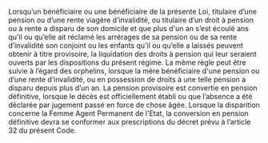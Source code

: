 Lorsqu’un bénéficiaire ou une bénéficiaire de la présente Loi, titulaire d’une pension ou d’une rente viagère d’invalidité, ou titulaire d’un droit à pension ou à rente a disparu de son domicile et que plus d'un an s’est écoulé ans qu’il ou qu’elle ait réclamé les arrérages de sa pension ou de sa rente d’invalidité son conjoint ou les enfants qu’il ou qu’elle a laissés peuvent obtenir à titre provisoire, la liquidation des droits à pension qui leur seraient ouverts par les dispositions du présent régime.
La même règle peut être suivie à l’égard des orphelins, lorsque la mère bénéficiaire d'une pension ou d’une rente d’invali­dité, ou en possession de droits à une telle pension a disparu depuis plus d’un an.
La pension provisoire est convertie en pension définitive, lorsque le décès est officiellement établi ou que l’absence a été déclarée par jugement passé en force de chose âgée.
Lorsque la disparition concerne la Femme Agent Permanent de l'Etat, la conversion en pension définitive devra se conformer aux prescriptions du décret prévu à l’article 32 du présent Code.